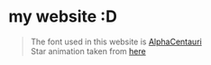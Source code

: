 # my website :D
>The font used in this website is [AlphaCentauri](https://joannavu.gumroad.com/l/iHUgj)<br/>
>Star animation taken from [here](https://codesandbox.io/p/sandbox/css-shooting-stars-animation)